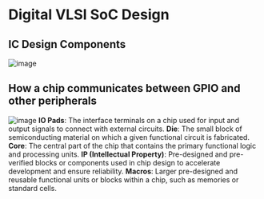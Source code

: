 # Digital VLSI SoC Design


## IC Design Components
![image](https://github.com/KaushalKulkarni2003/nasscom-vsd-openlane/assets/112880728/c01d8274-2327-4970-8ce3-b7ef0bddb6cc)

## How a chip communicates between GPIO and other peripherals
![image](https://github.com/KaushalKulkarni2003/nasscom-vsd-openlane/assets/112880728/fd5d199e-924f-4e71-be02-15c1dbf21265)
**IO Pads**: The interface terminals on a chip used for input and output signals to connect with external circuits.
**Die**: The small block of semiconducting material on which a given functional circuit is fabricated.
**Core**: The central part of the chip that contains the primary functional logic and processing units.
**IP (Intellectual Property)**: Pre-designed and pre-verified blocks or components used in chip design to accelerate development and ensure reliability.
**Macros**: Larger pre-designed and reusable functional units or blocks within a chip, such as memories or standard cells.

